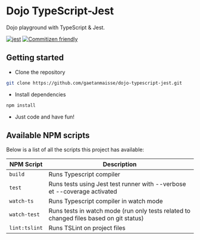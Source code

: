 # Dojo TypeScript-Jest

Dojo playground with TypeScript & Jest.

[![jest](https://jestjs.io/img/jest-badge.svg)](https://github.com/facebook/jest)
[![Commitizen friendly](https://img.shields.io/badge/commitizen-friendly-brightgreen.svg)](http://commitizen.github.io/cz-cli/)

## Getting started

- Clone the repository

```bash
git clone https://github.com/gaetanmaisse/dojo-typescript-jest.git
```

- Install dependencies

```bash
npm install
```

- Just code and have fun!

## Available NPM scripts

Below is a list of all the scripts this project has available:

| NPM Script    | Description                                                                            |
| ------------- | -------------------------------------------------------------------------------------- |
| `build`       | Runs Typescript compiler                                                               |
| `test`        | Runs tests using Jest test runner with --verbose et --coverage activated               |
| `watch-ts`    | Runs Typescript compiler in watch mode                                                 |
| `watch-test`  | Runs tests in watch mode (run only tests related to changed files based on git status) |
| `lint:tslint` | Runs TSLint on project files                                                           |

